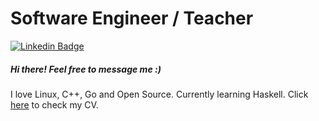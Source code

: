 # Software Engineer / Teacher

[![Linkedin Badge](https://img.shields.io/badge/-LinkedIn-blue?style=flat-square&logo=Linkedin&logoColor=white&link=https://www.linkedin.com/in/cyro-dubeux-45085b155/)](https://www.linkedin.com/in/cyro-dubeux-45085b155/)

##### Hi there! Feel free to message me :)

I love Linux, C++, Go and Open Source. Currently learning Haskell. Click [here](https://cyruzin.github.io/curriculum-vitae/) to check my CV.
